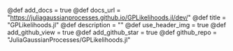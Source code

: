 @def add_docs = true
@def docs_url = "https://juliagaussianprocesses.github.io/GPLikelihoods.jl/dev/"
@def title = "GPLikelihoods.jl"
@def description = ""
@def use_header_img = true
@def add_github_view = true
@def add_github_star = true
@def github_repo = "JuliaGaussianProcesses/GPLikelihoods.jl"